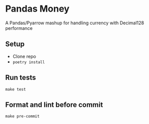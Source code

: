 # Pandas Money
A Pandas/Pyarrow mashup for handling currency with Decimal128 performance

## Setup
- Clone repo
- `poetry install`

## Run tests

```shell
make test
```

## Format and lint before commit

```shell
make pre-commit
```
